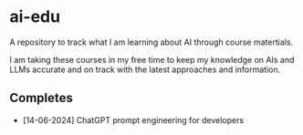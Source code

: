 # ai-edu

A repository to track what I am learning about AI through course matertials. 

I am taking these courses in my free time to keep my knowledge on AIs and LLMs accurate and on track with the latest approaches and information.

## Completes

- [14-06-2024] ChatGPT prompt engineering for developers
